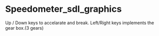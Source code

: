 # Speedometer_sdl_graphics
Up / Down keys to accelarate and break.
Left/Right keys implements the gear box.(3 gears)
